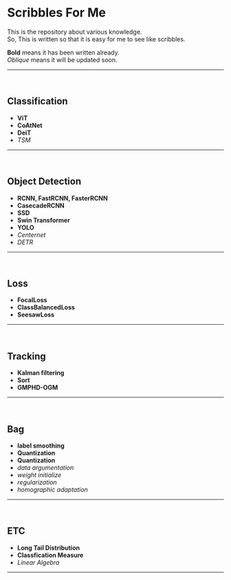 # Scribbles For Me
This is the repository about various knowledge.  
So, This is written so that it is easy for me to see like scribbles.  

**Bold** means it has been written already.  
*Oblique* means it will be updated soon.

-------------------------------------------------------
<br/>

## Classification
* **ViT**
* **CoAtNet**
* **DeiT**
* *TSM*

-------------------------------------------------------
<br/>


## Object Detection
* **RCNN, FastRCNN, FasterRCNN**
* **CasecadeRCNN**
* **SSD**
* **Swin Transformer**
* **YOLO**
* *Centernet*
* *DETR*


-------------------------------------------------------
<br/>

## Loss
* **FocalLoss**
* **ClassBalancedLoss**
* **SeesawLoss**

-------------------------------------------------------
<br/>

## Tracking
* **Kalman filtering**
* **Sort**
* **GMPHD-OGM**

-------------------------------------------------------
<br/>

## Bag
* **label smoothing**
* **Quantization**
* **Quantization**
* *data argumentation*
* *weight initialize*
* *regularization*
* *homographic adaptation*

-------------------------------------------------------
<br/>


## ETC
* **Long Tail Distribution**
* **Classfication Measure**
* *Linear Algebra*

-------------------------------------------------------
<br/>


